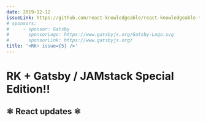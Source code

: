 ```yaml
---
date: 2019-12-12
issueLink: https://github.com/react-knowledgeable/react-knowledgeable-talks/issues/21
# sponsors:
#     - sponsor: Gatsby
#       sponsorLogo: https://www.gatsbyjs.org/Gatsby-Logo.svg
#       sponsorLink: https://www.gatsbyjs.org/
title: '<RK⚡️ issue={5} />'
---
```


# RK + Gatsby / JAMstack Special Edition!!

## ⚛️ React updates ⚛️
